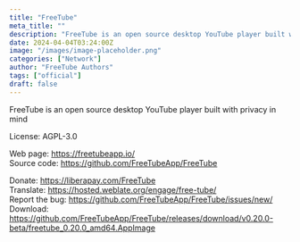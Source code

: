 ```yaml
---
title: "FreeTube"
meta_title: ""
description: "FreeTube is an open source desktop YouTube player built with privacy in mind"
date: 2024-04-04T03:24:00Z
image: "/images/image-placeholder.png"
categories: ["Network"]
author: "FreeTube Authors"
tags: ["official"]
draft: false
---
```


FreeTube is an open source desktop YouTube player built with privacy in mind

License: AGPL-3.0

Web page: https://freetubeapp.io/  
Source code: https://github.com/FreeTubeApp/FreeTube

Donate: https://liberapay.com/FreeTube  
Translate: https://hosted.weblate.org/engage/free-tube/  
Report the bug: https://github.com/FreeTubeApp/FreeTube/issues/new/   
Download: https://github.com/FreeTubeApp/FreeTube/releases/download/v0.20.0-beta/freetube_0.20.0_amd64.AppImage
